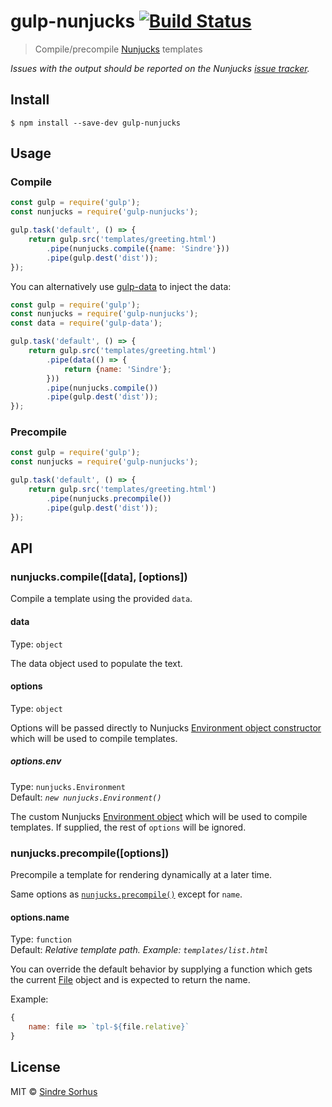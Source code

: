 # gulp-nunjucks [![Build Status](https://travis-ci.org/sindresorhus/gulp-nunjucks.svg?branch=master)](https://travis-ci.org/sindresorhus/gulp-nunjucks)

> Compile/precompile [Nunjucks](https://mozilla.github.io/nunjucks/) templates

*Issues with the output should be reported on the Nunjucks [issue tracker](https://github.com/mozilla/nunjucks/issues).*


## Install

```
$ npm install --save-dev gulp-nunjucks
```


## Usage

### Compile

```js
const gulp = require('gulp');
const nunjucks = require('gulp-nunjucks');

gulp.task('default', () => {
	return gulp.src('templates/greeting.html')
		.pipe(nunjucks.compile({name: 'Sindre'}))
		.pipe(gulp.dest('dist'));
});
```

You can alternatively use [gulp-data](https://github.com/colynb/gulp-data) to inject the data:

```js
const gulp = require('gulp');
const nunjucks = require('gulp-nunjucks');
const data = require('gulp-data');

gulp.task('default', () => {
	return gulp.src('templates/greeting.html')
		.pipe(data(() => {
			return {name: 'Sindre'};
		}))
		.pipe(nunjucks.compile())
		.pipe(gulp.dest('dist'));
});
```

### Precompile

```js
const gulp = require('gulp');
const nunjucks = require('gulp-nunjucks');

gulp.task('default', () => {
	return gulp.src('templates/greeting.html')
		.pipe(nunjucks.precompile())
		.pipe(gulp.dest('dist'));
});
```


## API

### nunjucks.compile([data], [options])

Compile a template using the provided `data`.

#### data

Type: `object`

The data object used to populate the text.

#### options

Type: `object`

Options will be passed directly to Nunjucks [Environment object constructor](https://mozilla.github.io/nunjucks/api.html#constructor) which will be used to compile templates.

##### options.env

Type: `nunjucks.Environment`  
Default: *`new nunjucks.Environment()`*

The custom Nunjucks [Environment object](https://mozilla.github.io/nunjucks/api.html#environment) which will be used to compile templates. If supplied, the rest of `options` will be ignored.

### nunjucks.precompile([options])

Precompile a template for rendering dynamically at a later time.

Same options as [`nunjucks.precompile()`](https://mozilla.github.io/nunjucks/api.html#precompile) except for `name`.

#### options.name

Type: `function`  
Default: *Relative template path. Example: `templates/list.html`*

You can override the default behavior by supplying a function which gets the current [File](https://github.com/wearefractal/vinyl#constructoroptions) object and is expected to return the name.

Example:

```js
{
	name: file => `tpl-${file.relative}`
}
```


## License

MIT © [Sindre Sorhus](http://sindresorhus.com)
